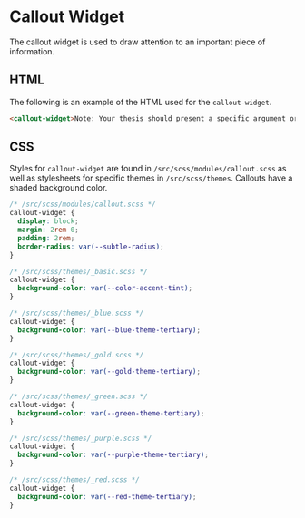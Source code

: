 # Callout Widget

The callout widget is used to draw attention to an important piece of information.


## HTML

The following is an example of the HTML used for the `callout-widget`.

```html
<callout-widget>Note: Your thesis should present a specific argument or perspective that you will support with evidence throughout your paper.</callout-widget>
```

## CSS

Styles for `callout-widget` are found in `/src/scss/modules/callout.scss` as well as stylesheets for specific themes in `/src/scss/themes`. Callouts have a shaded background color.

```css
/* /src/scss/modules/callout.scss */
callout-widget {
  display: block;
  margin: 2rem 0;
  padding: 2rem;
  border-radius: var(--subtle-radius);
}

/* /src/scss/themes/_basic.scss */
callout-widget {
  background-color: var(--color-accent-tint);
}

/* /src/scss/themes/_blue.scss */
callout-widget {
  background-color: var(--blue-theme-tertiary);
}

/* /src/scss/themes/_gold.scss */
callout-widget {
  background-color: var(--gold-theme-tertiary);
}

/* /src/scss/themes/_green.scss */
callout-widget {
  background-color: var(--green-theme-tertiary);
}

/* /src/scss/themes/_purple.scss */
callout-widget {
  background-color: var(--purple-theme-tertiary);
}

/* /src/scss/themes/_red.scss */
callout-widget {
  background-color: var(--red-theme-tertiary);
}
```